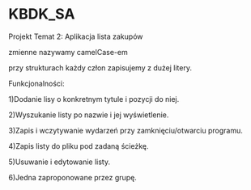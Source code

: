 # KBDK_SA
Projekt Temat 2: Aplikacja lista zakupów

zmienne nazywamy camelCase-em

przy strukturach każdy człon zapisujemy z dużej litery.

Funkcjonalności:

1)Dodanie lisy o konkretnym tytule i pozycji do niej.

2)Wyszukanie listy po nazwie i jej wyświetlenie.

3)Zapis i wczytywanie wydarzeń przy zamknięciu/otwarciu programu.

4)Zapis listy do pliku pod zadaną ścieżkę.

5)Usuwanie i edytowanie listy.

6)Jedna zaproponowane przez grupę.
